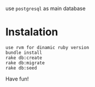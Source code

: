 use `postgresql` as main database

# Instalation

```
use rvm for dinamic ruby version
bundle install
rake db:create
rake db:migrate
rake db:seed
```

Have fun!
